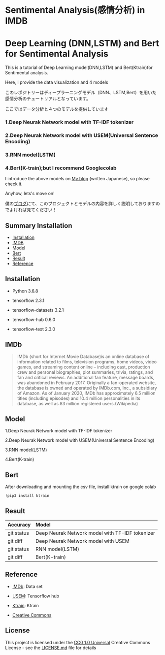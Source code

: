 # Sentimental Analysis(感情分析) in IMDB 
# Deep Learning (DNN,LSTM) and Bert for Sentimental Analysis

This is a tutorial of Deep Learning model(DNN,LSTM) and Bert(Ktrain)for Sentimental analysis.

Here, I provide the data visualization and 4 models

このレポジトリーはディープラーニングモデル（DNN、LSTM,Bert）を用いた感情分析のチュートリアルとなっています。

ここではデータ分析と４つのモデルを提供しています

### 1.Deep Neurak Network model with TF-IDF tokenizer

### 2.Deep Neurak Network model with USEM(Universal Sentence Encoding)

### 3.RNN model(LSTM)

### 4.Bert(K-train);but I recommend Googlecolab


I introduce the above models on
[My blog](https://tanuki.blog) (written  Japanese), so please check it.

Anyhow, lets's move on!

僕の[ブログ](https://tanuki.blog)にて、このプロジェクトとモデルの内容を詳しく説明しておりますのでよければ見てください！


## Summary Installation

  - [Installation](#Installation)
  - [IMDB](#IMDB)
  - [Model](#Model)
  - [Bert](#Bert)
  - [Result](#Result)
  - [Reference](#Reference)


## Installation
- Python 3.6.8

- tensorflow 2.3.1

- tensorflow-datasets 3.2.1

- tensorflow-hub 0.6.0

- tensorflow-text 2.3.0




## IMDb

>IMDb (short for Internet Movie Database)is an online database of information related to films, television programs, home videos, video games, and streaming content online – including cast, production crew and personal biographies, plot summaries, trivia, ratings, and fan and critical reviews. An additional fan feature, message boards, was abandoned in February 2017. Originally a fan-operated website, the database is owned and operated by IMDb.com, Inc., a subsidiary of Amazon. As of January 2020, IMDb has approximately 6.5 million titles (including episodes) and 10.4 million personalities in its database, as well as 83 million registered users.(Wikipedia)

## Model

1.Deep Neurak Network model with TF-IDF tokenizer

2.Deep Neurak Network model with USEM(Universal Sentence Encoding)

3.RNN model(LSTM)

4.Bert(K-train)


## Bert

After downloading and mounting the csv file, install ktrain on google colab

    !pip3 install ktrain


## Result

| Accuracy | Model |
| --- | :--- |
| git status | Deep Neurak Network model with TF-IDF tokenizer |
| git diff | Deep Neurak Network model with USEM |
| git status | RNN model(LSTM) |
| git diff | Bert(K-train) |


## Reference 

  - [IMDb](https://www.kaggle.com/lakshmi25npathi/imdb-dataset-of-50k-movie-reviews/): Data set
  
  - [USEM](https://tfhub.dev/google/universal-sentence-encoder-multilingual/3/): Tensorflow hub
  
  - [Ktrain](https://github.com/amaiya/ktrain/): Ktrain
  
  - [Creative Commons](https://creativecommons.org/) 



## License

This project is licensed under the [CC0 1.0 Universal](LICENSE.md)
Creative Commons License - see the [LICENSE.md](LICENSE.md) file for
details

